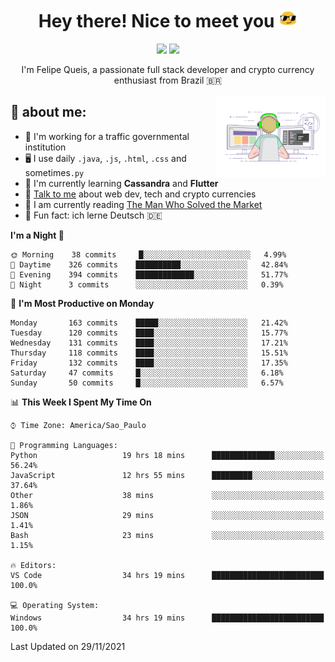 
<h1 align="center">Hey there! Nice to meet you <img src="assets/sunglasses.gif" width="30"/></h1>

<p align="center">
  <a href="https://www.linkedin.com/in/fqueis"><img src="https://img.shields.io/badge/-LinkedIn-blue?style=flat&logo=Linkedin&logoColor=white" /></a>
  <a href="mailto:fqueis@gmail.com"><img src="https://img.shields.io/badge/-Gmail-c14438?style=flat&logo=Gmail&logoColor=white" /></a>
</p>

<p align="center">I'm Felipe Queis, a passionate full stack developer and crypto currency enthusiast from Brazil 🇧🇷</p>

<img width="35%" align="right" alt="fqueis" src="assets/profile.gif" /></p>

## 🤵 about me:

- 🏢 I'm working for a traffic governmental institution
- 🖥️ I use daily `.java`, `.js`, `.html`, `.css` and sometimes`.py`
- 🌱 I'm currently learning **Cassandra** and **Flutter**
- 💬 [Talk to me](https://github.com/fqueis/fqueis/discussions) about web dev, tech and crypto currencies
- 📖 I am currently reading [The Man Who Solved the Market](https://amzn.com/073521798X)
- 💭 Fun fact: ich lerne Deutsch 🇩🇪

<!--START_SECTION:waka-->
**I'm a Night 🦉** 

```text
🌞 Morning    38 commits     █░░░░░░░░░░░░░░░░░░░░░░░░   4.99% 
🌆 Daytime    326 commits    ██████████░░░░░░░░░░░░░░░   42.84% 
🌃 Evening    394 commits    █████████████░░░░░░░░░░░░   51.77% 
🌙 Night      3 commits      ░░░░░░░░░░░░░░░░░░░░░░░░░   0.39%

```
📅 **I'm Most Productive on Monday** 

```text
Monday       163 commits    █████░░░░░░░░░░░░░░░░░░░░   21.42% 
Tuesday      120 commits    ████░░░░░░░░░░░░░░░░░░░░░   15.77% 
Wednesday    131 commits    ████░░░░░░░░░░░░░░░░░░░░░   17.21% 
Thursday     118 commits    ████░░░░░░░░░░░░░░░░░░░░░   15.51% 
Friday       132 commits    ████░░░░░░░░░░░░░░░░░░░░░   17.35% 
Saturday     47 commits     █░░░░░░░░░░░░░░░░░░░░░░░░   6.18% 
Sunday       50 commits     █░░░░░░░░░░░░░░░░░░░░░░░░   6.57%

```


📊 **This Week I Spent My Time On** 

```text
⌚︎ Time Zone: America/Sao_Paulo

💬 Programming Languages: 
Python                   19 hrs 18 mins      ██████████████░░░░░░░░░░░   56.24% 
JavaScript               12 hrs 55 mins      █████████░░░░░░░░░░░░░░░░   37.64% 
Other                    38 mins             ░░░░░░░░░░░░░░░░░░░░░░░░░   1.86% 
JSON                     29 mins             ░░░░░░░░░░░░░░░░░░░░░░░░░   1.41% 
Bash                     23 mins             ░░░░░░░░░░░░░░░░░░░░░░░░░   1.15%

🔥 Editors: 
VS Code                  34 hrs 19 mins      █████████████████████████   100.0%

💻 Operating System: 
Windows                  34 hrs 19 mins      █████████████████████████   100.0%

```


 Last Updated on 29/11/2021
<!--END_SECTION:waka-->

